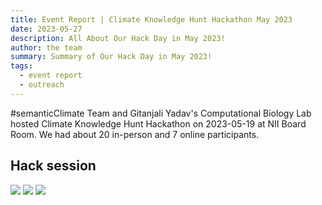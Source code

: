 ```yaml
---
title: Event Report | Climate Knowledge Hunt Hackathon May 2023
date: 2023-05-27
description: All About Our Hack Day in May 2023!
author: the team
summary: Summary of Our Hack Day in May 2023!
tags:
  - event report
  - outreach
---
```


#semanticClimate Team and Gitanjali Yadav's Computational Biology Lab hosted Climate Knowledge Hunt Hackathon on 2023-05-19 at NII Board Room. We had about 20 in-person and 7 online participants. 


## Hack session
<img src = /p/static/img/semanticClimate_breakout_01.jpeg>
<img src = /p/static/img/semanticClimate_breakout_03.jpeg>
<img src = https://github.com/flower1430/p/blob/main/static/img/semanticClimate_breakout_04.jpeg>
